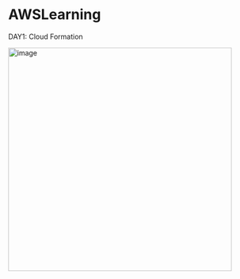 # AWSLearning


DAY1:
Cloud Formation 



<img width="451" alt="image" src="https://user-images.githubusercontent.com/108336310/230878954-31100072-76df-4443-84a7-14e94737376e.png">
